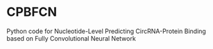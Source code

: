 # CPBFCN
Python code for Nucleotide-Level Predicting CircRNA-Protein Binding based on Fully Convolutional Neural Network
